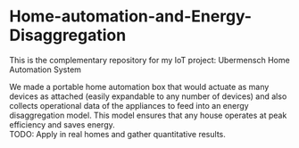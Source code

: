 # Home-automation-and-Energy-Disaggregation

This is the complementary repository for my IoT project: Ubermensch Home Automation System

We made a portable home automation box that would actuate as many devices as attached (easily expandable to any number of devices) and also collects operational data of the appliances to feed into an energy disaggregation model. This model ensures that any house operates at peak efficiency and saves energy.<br/>
TODO: Apply in real homes and gather quantitative results.
